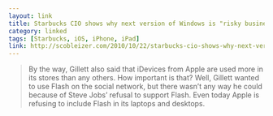 ```yaml
---
layout: link
title: Starbucks CIO shows why next version of Windows is "risky business" for Microsoft
category: linked
tags: [Starbucks, iOS, iPhone, iPad]
link: http://scobleizer.com/2010/10/22/starbucks-cio-shows-why-next-version-of-windows-is-risky/
---
```


> By the way, Gillett also said that iDevices from Apple are used more in its stores than any others. How important is that? Well, Gillett wanted to use Flash on the social network, but there wasn’t any way he could because of Steve Jobs’ refusal to support Flash. Even today Apple is refusing to include Flash in its laptops and desktops.
